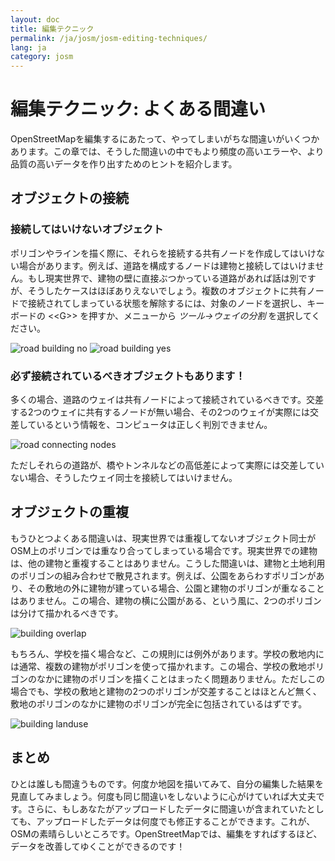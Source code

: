 ```yaml
---
layout: doc
title: 編集テクニック
permalink: /ja/josm/josm-editing-techniques/
lang: ja
category: josm
---
```


編集テクニック: よくある間違い
====================================
OpenStreetMapを編集するにあたって、やってしまいがちな間違いがいくつかあります。この章では、そうした間違いの中でもより頻度の高いエラーや、より品質の高いデータを作り出すためのヒントを紹介します。

オブジェクトの接続
-------------------

### 接続してはいけないオブジェクト
ポリゴンやラインを描く際に、それらを接続する共有ノードを作成してはいけない場合があります。例えば、道路を構成するノードは建物と接続してはいけません。もし現実世界で、建物の壁に直接ぶつかっている道路があれば話は別ですが、そうしたケースはほぼありえないでしょう。複数のオブジェクトに共有ノードで接続されてしまっている状態を解除するには、対象のノードを選択し、キーボードの \<\<G\>\> を押すか、メニューから *ツール->ウェイの分割* を選択してください。

![road building no][]
![road building yes][]

### 必ず接続されているべきオブジェクトもあります！
多くの場合、道路のウェイは共有ノードによって接続されているべきです。交差する2つのウェイに共有するノードが無い場合、その2つのウェイが実際には交差しているという情報を、コンピュータは正しく判別できません。

![road connecting nodes][]

ただしそれらの道路が、橋やトンネルなどの高低差によって実際には交差していない場合、そうしたウェイ同士を接続してはいけません。

オブジェクトの重複
--------------------
もうひとつよくある間違いは、現実世界では重複してないオブジェクト同士がOSM上のポリゴンでは重なり合ってしまっている場合です。現実世界での建物は、他の建物と重複することはありません。こうした間違いは、建物と土地利用のポリゴンの組み合わせで散見されます。例えば、公園をあらわすポリゴンがあり、その敷地の外に建物が建っている場合、公園と建物のポリゴンが重なることはありません。この場合、建物の横に公園がある、という風に、2つのポリゴンは分けて描かれるべきです。

![building overlap][]

もちろん、学校を描く場合など、この規則には例外があります。学校の敷地内には通常、複数の建物がポリゴンを使って描かれます。この場合、学校の敷地ポリゴンのなかに建物のポリゴンを描くことはまったく問題ありません。ただしこの場合でも、学校の敷地と建物の2つのポリゴンが交差することはほとんど無く、敷地のポリゴンのなかに建物のポリゴンが完全に包括されているはずです。

![building landuse][]

まとめ
--------
ひとは誰しも間違うものです。何度か地図を描いてみて、自分の編集した結果を見直してみましょう。何度も同じ間違いをしないように心がけていれば大丈夫です。さらに、もしあなたがアップロードしたデータに間違いが含まれていたとしても、アップロードしたデータは何度でも修正することができます。これが、OSMの素晴らしいところです。OpenStreetMapでは、編集をすればするほど、データを改善してゆくことができるのです！


[road building no]: /images/jp/editing/josm-editing-techniques/road-building-no.png
[road building yes]: /images/jp/editing/josm-editing-techniques/road-building-yes.png
[road connecting nodes]: /images/jp/editing/josm-editing-techniques/road-connecting-nodes.png
[building overlap]: /images/jp/editing/josm-editing-techniques/building-overlap.png
[building landuse]: /images/jp/editing/josm-editing-techniques/building-landuse.png
